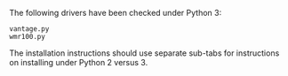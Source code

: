 The following drivers have been checked under Python 3:

```
vantage.py
wmr100.py
```

The installation instructions should use separate sub-tabs for instructions on 
installing under Python 2 versus 3.